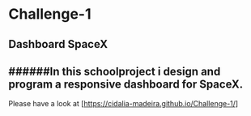 # Challenge-1
 
## Dashboard SpaceX

######In this schoolproject i design and program a responsive dashboard for SpaceX.
--- 
Please have a look at [https://cidalia-madeira.github.io/Challenge-1/]